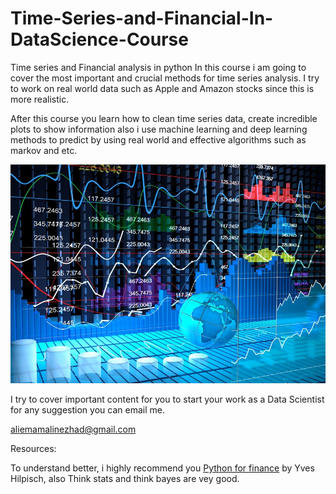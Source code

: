 # Time-Series-and-Financial-In-DataScience-Course
Time series and Financial analysis in python
In this course i am going to cover the most important and crucial methods for time series analysis. I try to work on real world data
such as Apple and Amazon stocks since this is more realistic.

After this course you learn how to clean time series data, create incredible plots to show information also i use machine learning 
and deep learning methods to predict by using real world and effective algorithms such as markov and etc.


<p align="center">
  <img width="520" height="350" src="Trading_strategy.jpeg">
</p>

I try to cover important content for you to start your work as a Data Scientist for any suggestion you can email me.

aliemamalinezhad@gmail.com

Resources:

To understand better, i highly recommend you [Python for finance](https://py4fi.pqp.io/nb/portal/login#) by Yves Hilpisch, also Think stats and think bayes are vey good.
